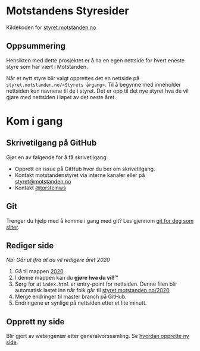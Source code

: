 # Motstandens Styresider
Kildekoden for [styret.motstanden.no](https://styret.motstanden.no)

## Oppsummering
Hensikten med dette prosjektet er å ha en egen nettside for hvert eneste styre som har vært i Motstanden. 

Når et nytt styre blir valgt opprettes det en nettside på `styret.motstanden.no/<Styrets årgang>`.
Til å begynne med inneholder nettsiden kun navnene til de i styret. Det er opp til det nye styret hva de vil gjøre med nettsiden i løpet av det neste året. 

# Kom i gang

## Skrivetilgang på GitHub
Gjør en av følgende for å få skrivetilgang:
- Opprett en issue på GitHub hvor du ber om skrivetilgang.
- Kontakt motstandenstyret via interne kanaler eller på [styret@motstanden.no](mailto:styret@motstanden.no)
- Kontakt [@torsteinws](https://github.com/Torsteinws) 

## Git
Trenger du hjelp med å komme i gang med git? Les gjennom [git for deg som sliter](git-for-deg-som-sliter.md).

## Rediger side
*Nb: Går ut ifra at du vil redigere året 2020*

1. Gå til mappen [2020](/2020)
2. I denne mappen kan du **gjøre hva du vil!™**  
3. Sørg for at `index.html` er entry-point for nettsiden. Denne filen blir automatisk lastet inn når folk går til [styret.motstanden.no/2020](https://styret.motstanden.no/2020)
4. Merge endringer til master branch på GitHub.
5. Endringene er synlige på nettsiden etter et lite minutt.

## Opprett ny side
Blir gjort av webingeniør etter generalvorssamling. 
Se [hvordan opprette ny side](opprett-ny-side.md).
